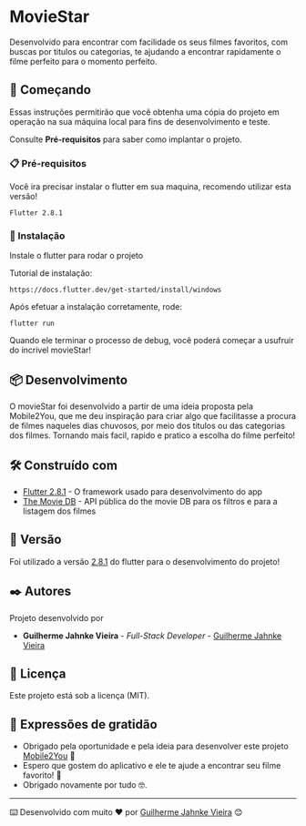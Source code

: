 # MovieStar

Desenvolvido para encontrar com facilidade os seus filmes favoritos, com buscas por titulos ou categorias, te ajudando a encontrar rapidamente o filme perfeito para o momento perfeito.

## 🚀 Começando

Essas instruções permitirão que você obtenha uma cópia do projeto em operação na sua máquina local para fins de desenvolvimento e teste.

Consulte **Pré-requisitos** para saber como implantar o projeto.

### 📋 Pré-requisitos

Você ira precisar instalar o flutter em sua maquina, recomendo utilizar esta versão!

```
Flutter 2.8.1
```

### 🔧 Instalação

Instale o flutter para rodar o projeto

Tutorial de instalação:

```
https://docs.flutter.dev/get-started/install/windows
```

Após efetuar a instalação corretamente, rode:

```
flutter run
```

Quando ele terminar o processo de debug, você poderá começar a usufruir do incrivel movieStar!


## 📦 Desenvolvimento

O movieStar foi desenvolvido a partir de uma ideia proposta pela Mobile2You, que me deu inspiração para criar algo que facilitasse a procura de filmes naqueles dias chuvosos, por meio dos titulos ou das categorias dos filmes. Tornando mais facil, rapido e pratico a escolha do filme perfeito!

## 🛠️ Construído com

* [Flutter 2.8.1](https://storage.googleapis.com/flutter_infra_release/releases/stable/windows/flutter_windows_2.8.1-stable.zip) - O framework usado para desenvolvimento do app
* [The Movie DB](https://www.themoviedb.org/documentation/api) - API pública do the movie DB para os filtros e para a listagem dos filmes

## 📌 Versão

Foi utilizado a versão [2.8.1](https://storage.googleapis.com/flutter_infra_release/releases/stable/windows/flutter_windows_2.8.1-stable.zip) do flutter para o desenvolvimento do projeto! 

## ✒️ Autores

Projeto desenvolvido por

* **Guilherme Jahnke Vieira** - *Full-Stack Developer* - [Guilherme Jahnke Vieira](https://www.guilhermejahnke.com.br/)

## 📄 Licença

Este projeto está sob a licença (MIT).

## 🎁 Expressões de gratidão

* Obrigado pela oportunidade e pela ideia para desenvolver este projeto [Mobile2You](https://www.mobile2you.com.br/pt/) 💖
* Espero que gostem do aplicativo e ele te ajude a encontrar seu filme favorito! 🎥
* Obrigado novamente por tudo 🤓.


---
⌨️ Desenvolvido com muito ❤️ por [Guilherme Jahnke Vieira](https://www.guilhermejahnke.com.br/) 😊
